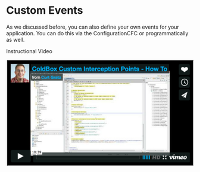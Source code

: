 # Custom Events

As we discussed before, you can also define your own events for your application. You can do this via the ConfigurationCFC or programmatically as well.

Instructional Video

<a href="https://vimeo.com/17409335">![](video_customInterceptionPoints.png)</a>

